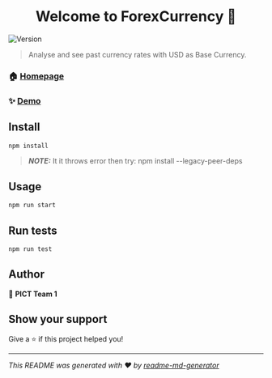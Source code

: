 <h1 align="center">Welcome to ForexCurrency 👋</h1>
<p>
  <img alt="Version" src="https://img.shields.io/badge/version-1.0.1-blue.svg?cacheSeconds=2592000" />
</p>

> Analyse and see past currency rates with USD as Base Currency.

### 🏠 [Homepage](NONE)

### ✨ [Demo](NONE)

## Install

```sh
npm install
```

> **_NOTE:_** It it throws error then try: npm install --legacy-peer-deps

## Usage

```sh
npm run start
```

## Run tests

```sh
npm run test
```

## Author

👤 **PICT Team 1**

## Show your support

Give a ⭐️ if this project helped you!

---

_This README was generated with ❤️ by [readme-md-generator](https://github.com/kefranabg/readme-md-generator)_
